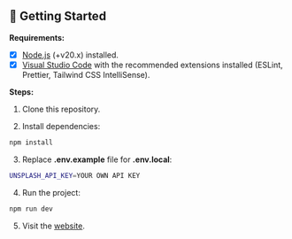 ## 🚀 Getting Started

**Requirements:**

- [x] [Node.js](https://nodejs.org) (+v20.x) installed.
- [x] [Visual Studio Code](https://code.visualstudio.com) with the recommended extensions installed (ESLint, Prettier, Tailwind CSS IntelliSense).

**Steps:**

1. Clone this repository.

2. Install dependencies:

```bash
npm install
```

3. Replace **.env.example** file for **.env.local**:

```bash
UNSPLASH_API_KEY=YOUR OWN API KEY
```


4. Run the project:

```bash
npm run dev
```

5. Visit the [website](https://photo-search-no-ssr.vercel.app).
